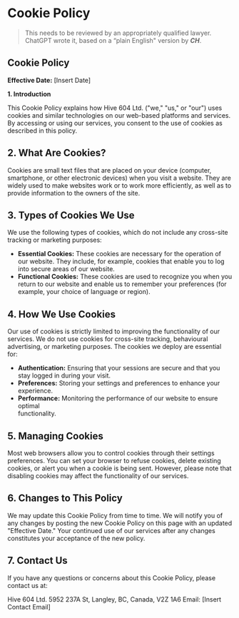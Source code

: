 # Cookie Policy

> This needs to be reviewed by an appropriately qualified lawyer. ChatGPT wrote it, based on a “plain English" version by ***CH***.

## Cookie Policy

**Effective Date:** [Insert Date]

   **1. Introduction**

This Cookie Policy explains how Hive 604 Ltd. ("we," "us," or "our") uses cookies and 
 similar technologies on our web-based platforms and services. By accessing or using our services, you consent to the use of cookies as described in this policy.

## 2. What Are Cookies?

Cookies are small text files that are placed on your device (computer, smartphone, or other electronic devices) when you visit a website. They are widely used to make websites work or to work more efficiently, as well as to provide information to the owners of the site.

## 3. Types of Cookies We Use

We use the following types of cookies, which do not include any cross-site tracking or marketing purposes:

- **Essential Cookies:** These cookies are necessary for the operation of our website. They include, for example, cookies that enable you to log into secure areas of our website.
- **Functional Cookies:** These cookies are used to recognize you when you return to our website and enable us to remember your preferences (for example, your choice of language or region).

## 4. How We Use Cookies

Our use of cookies is strictly limited to improving the functionality of our services. We do not use cookies for cross-site tracking, behavioural advertising, or marketing purposes. The cookies we deploy are essential for:

- **Authentication:** Ensuring that your sessions are secure and that you stay logged 
   		  in during your visit.
- **Preferences:** Storing your settings and preferences to enhance your experience.
- **Performance:** Monitoring the performance of our website to ensure optimal 		
   		functionality.

## 5. Managing Cookies

Most web browsers allow you to control cookies through their settings preferences. You can set your browser to refuse cookies, delete existing cookies, or alert you when a cookie is being sent. However, please note that disabling cookies may affect the functionality of our services.

## 6. Changes to This Policy

We may update this Cookie Policy from time to time. We will notify you of any changes by posting the new Cookie Policy on this page with an updated "Effective Date." Your continued use of our services after any changes constitutes your acceptance of the new policy.

## 7. Contact Us

If you have any questions or concerns about this Cookie Policy, please contact us at:

Hive 604 Ltd.
 5952 237A St, Langley, BC, Canada, V2Z 1A6
 Email: [Insert Contact Email]